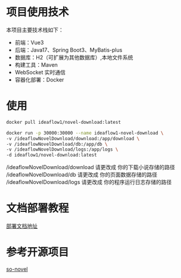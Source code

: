 # 项目使用技术

本项目主要技术栈如下：

- 前端：Vue3
- 后端：Java17、Spring Boot3、MyBatis-plus
- 数据库：H2（可扩展为其他数据库）,本地文件系统
- 构建工具：Maven
- WebSocket 实时通信
- 容器化部署：Docker

# 使用

```bash
docker pull ideaflow1/novel-download:latest

docker run -p 30000:30000 --name ideaflow1-novel-download \
-v /ideaflowNovelDownload/download:/app/download \
-v /ideaflowNovelDownload/db:/app/db \
-v /ideaflowNovelDownload/logs:/app/logs \
-d ideaflow1/novel-download:latest

```

/ideaflowNovelDownload/download 请更改成 你的下载小说存储的路径
/ideaflowNovelDownload/db  请更改成 你的页面数据存储的路径
/ideaflowNovelDownload/logs  请更改成 你的程序运行日志存储的路径

# 文档部署教程
[部署文档地址](https://www.ideaflow.top/article/82)


# 参考开源项目
 [so-novel](https://github.com/freeok/so-novel)
